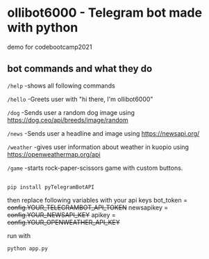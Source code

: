 # ollibot6000 - Telegram bot made with python
demo for codebootcamp2021


## bot commands and what they do

`/help`
-shows all following commands

`/hello`
-Greets user with "hi there, I'm ollibot6000"
    
`/dog`
-Sends user a random dog image using https://dog.ceo/api/breeds/image/random
    
`/news`
-Sends user a headline and image using https://newsapi.org/
    
`/weather`
-gives user information about weather in kuopio using https://openweathermap.org/api
    
`/game`
-starts rock-paper-scissors game with custom buttons.


## 
```
pip install pyTelegramBotAPI

```
then replace following variables with your api keys
bot_token = ~~config.YOUR_TELEGRAMBOT_API_TOKEN~~
newsapikey = ~~config.YOUR_NEWSAPI_KEY~~
apikey = ~~config.YOUR_OPENWEATHER_API_KEY~~


run with
```
python app.py
```
